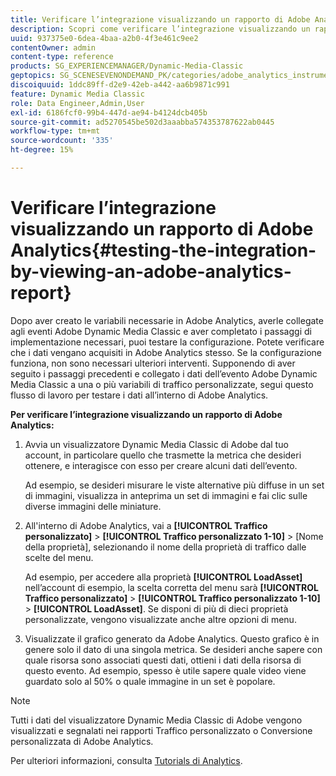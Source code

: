 ```yaml
---
title: Verificare l’integrazione visualizzando un rapporto di Adobe Analytics
description: Scopri come verificare l’integrazione visualizzando un rapporto di Adobe Analytics.
uuid: 937375e0-6dea-4baa-a2b0-4f3e461c9ee2
contentOwner: admin
content-type: reference
products: SG_EXPERIENCEMANAGER/Dynamic-Media-Classic
geptopics: SG_SCENESEVENONDEMAND_PK/categories/adobe_analytics_instrumentation_kit
discoiquuid: 1ddc89ff-d2e9-42eb-a442-aa6b9871c991
feature: Dynamic Media Classic
role: Data Engineer,Admin,User
exl-id: 6186fcf0-99b4-447d-ae94-b4124dcb405b
source-git-commit: ad5270545be502d3aaabba574353787622ab0445
workflow-type: tm+mt
source-wordcount: '335'
ht-degree: 15%

---
```


# Verificare l’integrazione visualizzando un rapporto di Adobe Analytics{#testing-the-integration-by-viewing-an-adobe-analytics-report}

Dopo aver creato le variabili necessarie in Adobe Analytics, averle collegate agli eventi Adobe Dynamic Media Classic e aver completato i passaggi di implementazione necessari, puoi testare la configurazione. Potete verificare che i dati vengano acquisiti in Adobe Analytics stesso. Se la configurazione funziona, non sono necessari ulteriori interventi. Supponendo di aver seguito i passaggi precedenti e collegato i dati dell’evento Adobe Dynamic Media Classic a una o più variabili di traffico personalizzate, segui questo flusso di lavoro per testare i dati all’interno di Adobe Analytics.

**Per verificare l’integrazione visualizzando un rapporto di Adobe Analytics:**

1. Avvia un visualizzatore Dynamic Media Classic di Adobe dal tuo account, in particolare quello che trasmette la metrica che desideri ottenere, e interagisce con esso per creare alcuni dati dell’evento.

   Ad esempio, se desideri misurare le viste alternative più diffuse in un set di immagini, visualizza in anteprima un set di immagini e fai clic sulle diverse immagini delle miniature.

1. All&#39;interno di Adobe Analytics, vai a **[!UICONTROL Traffico personalizzato]** > **[!UICONTROL Traffico personalizzato 1-10]** > [Nome della proprietà], selezionando il nome della proprietà di traffico dalle scelte del menu.

   Ad esempio, per accedere alla proprietà **[!UICONTROL LoadAsset]** nell’account di esempio, la scelta corretta del menu sarà **[!UICONTROL Traffico personalizzato]** > **[!UICONTROL Traffico personalizzato 1-10]** > **[!UICONTROL LoadAsset]**. Se disponi di più di dieci proprietà personalizzate, vengono visualizzate anche altre opzioni di menu.

1. Visualizzate il grafico generato da Adobe Analytics. Questo grafico è in genere solo il dato di una singola metrica. Se desideri anche sapere con quale risorsa sono associati questi dati, ottieni i dati della risorsa di questo evento. Ad esempio, spesso è utile sapere quale video viene guardato solo al 50% o quale immagine in un set è popolare.

>[!NOTE]
>
>Tutti i dati del visualizzatore Dynamic Media Classic di Adobe vengono visualizzati e segnalati nei rapporti Traffico personalizzato o Conversione personalizzata di Adobe Analytics.

Per ulteriori informazioni, consulta [Tutorials di Analytics](https://experienceleague.adobe.com/docs/analytics-learn/tutorials/overview.html).